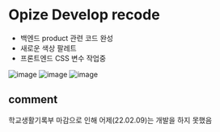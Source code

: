 # Opize Develop recode
* 백엔드 product 관련 코드 완성
* 새로운 색상 팔레트 
* 프론트엔드 CSS 변수 작업중

![image](https://user-images.githubusercontent.com/46562466/153010316-b7232655-14ba-40e9-bc09-0257234e69cc.png)
![image](https://user-images.githubusercontent.com/46562466/153039493-2846a743-fa69-4706-8bdf-5e77605aa0c6.png)
![image](https://user-images.githubusercontent.com/46562466/153039562-3991d5b4-74e8-43c7-b0f4-a7fa5b35a608.png)


## comment
학교생활기록부 마감으로 인해 어제(22.02.09)는 개발을 하지 못했음
